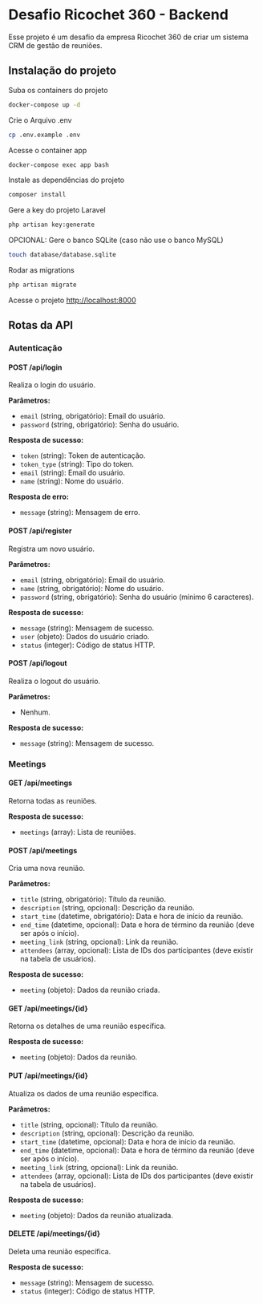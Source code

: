 
# Desafio Ricochet 360 - Backend

Esse projeto é um desafio da empresa Ricochet 360 de criar um sistema CRM de gestão de reuniões.

## Instalação do projeto

Suba os containers do projeto

```sh
docker-compose up -d
```

Crie o Arquivo .env

```sh
cp .env.example .env
```

Acesse o container app

```sh
docker-compose exec app bash
```

Instale as dependências do projeto

```sh
composer install
```

Gere a key do projeto Laravel

```sh
php artisan key:generate
```

OPCIONAL: Gere o banco SQLite (caso não use o banco MySQL)

```sh
touch database/database.sqlite
```

Rodar as migrations

```sh
php artisan migrate
```

Acesse o projeto
[http://localhost:8000](http://localhost:8000)

## Rotas da API

### Autenticação

#### POST /api/login

Realiza o login do usuário.

**Parâmetros:**

- `email` (string, obrigatório): Email do usuário.
- `password` (string, obrigatório): Senha do usuário.

**Resposta de sucesso:**

- `token` (string): Token de autenticação.
- `token_type` (string): Tipo do token.
- `email` (string): Email do usuário.
- `name` (string): Nome do usuário.

**Resposta de erro:**

- `message` (string): Mensagem de erro.

#### POST /api/register

Registra um novo usuário.

**Parâmetros:**

- `email` (string, obrigatório): Email do usuário.
- `name` (string, obrigatório): Nome do usuário.
- `password` (string, obrigatório): Senha do usuário (mínimo 6 caracteres).

**Resposta de sucesso:**

- `message` (string): Mensagem de sucesso.
- `user` (objeto): Dados do usuário criado.
- `status` (integer): Código de status HTTP.

#### POST /api/logout

Realiza o logout do usuário.

**Parâmetros:**

- Nenhum.

**Resposta de sucesso:**

- `message` (string): Mensagem de sucesso.

### Meetings

#### GET /api/meetings

Retorna todas as reuniões.

**Resposta de sucesso:**

- `meetings` (array): Lista de reuniões.

#### POST /api/meetings

Cria uma nova reunião.

**Parâmetros:**

- `title` (string, obrigatório): Título da reunião.
- `description` (string, opcional): Descrição da reunião.
- `start_time` (datetime, obrigatório): Data e hora de início da reunião.
- `end_time` (datetime, opcional): Data e hora de término da reunião (deve ser após o início).
- `meeting_link` (string, opcional): Link da reunião.
- `attendees` (array, opcional): Lista de IDs dos participantes (deve existir na tabela de usuários).

**Resposta de sucesso:**

- `meeting` (objeto): Dados da reunião criada.

#### GET /api/meetings/{id}

Retorna os detalhes de uma reunião específica.

**Resposta de sucesso:**

- `meeting` (objeto): Dados da reunião.

#### PUT /api/meetings/{id}

Atualiza os dados de uma reunião específica.

**Parâmetros:**

- `title` (string, opcional): Título da reunião.
- `description` (string, opcional): Descrição da reunião.
- `start_time` (datetime, opcional): Data e hora de início da reunião.
- `end_time` (datetime, opcional): Data e hora de término da reunião (deve ser após o início).
- `meeting_link` (string, opcional): Link da reunião.
- `attendees` (array, opcional): Lista de IDs dos participantes (deve existir na tabela de usuários).

**Resposta de sucesso:**

- `meeting` (objeto): Dados da reunião atualizada.

#### DELETE /api/meetings/{id}

Deleta uma reunião específica.

**Resposta de sucesso:**

- `message` (string): Mensagem de sucesso.
- `status` (integer): Código de status HTTP.
